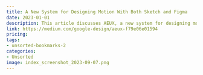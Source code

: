 ```yaml
---
title: A New System for Designing Motion With Both Sketch and Figma
date: 2023-01-01
description: This article discusses AEUX, a new system for designing motion with both Sketch and Figma.
link: https://medium.com/google-design/aeux-f79e06e01594
pricing: 
tags: 
- unsorted-bookmarks-2 
categories: 
- Unsorted 
image: index_screenshot_2023-09-07.png
---
```

